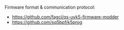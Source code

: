 

Firmware format & communication protocol: 

- https://github.com/fagci/qs-uvk5-firmware-modder
- https://github.com/sq5bpf/k5prog

